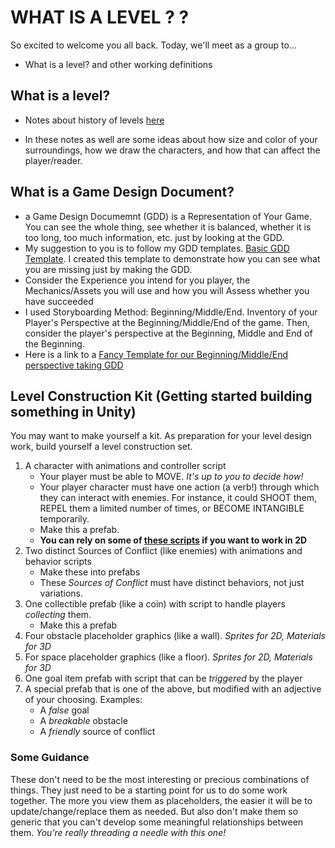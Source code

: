 # WHAT IS A LEVEL ? ?
So excited to welcome you all back. Today, we'll meet as a group to...
- What is a level? and other working definitions

## What is a level?
- Notes about history of levels [here](https://docs.google.com/document/d/1Leji7OVc_9DuYgsPoSwm7uGeZD8W0wSBjvyeK6waoUg/edit?usp=sharing)

- In these notes as well are some ideas about how size and color of your surroundings, how we draw the characters, and how that can affect the player/reader.

  

## What is a Game Design Document?

- a Game Design Documemnt (GDD) is a Representation of Your Game. You can see the whole thing, see whether it is balanced, whether it is too long, too much information, etc. just by looking at the GDD.
- My suggestion to you is to follow my GDD templates.  [Basic GDD Template](https://docs.google.com/document/d/1hkeD6JVERprsUQ6_DjPkjXYH67kowzMvlsXDGJt3wIE/edit?usp=sharing).  I created this template to demonstrate how you can see what you are missing just by making the GDD.
- Consider the Experience you intend for you player, the Mechanics/Assets you will use and how you will Assess whether you have succeeded
- I used Storyboarding Method: Beginning/Middle/End.  Inventory of your Player's Perspective at the Beginning/Middle/End of the game.  Then, consider the player's perspective at the Beginning, Middle and End of the Beginning.
- Here is a link to a [Fancy Template for our Beginning/Middle/End perspective taking GDD](https://docs.google.com/spreadsheets/d/1Xv30I1VhMmRZYJ5PPiHIJ78d1gW7haCY/edit?usp=share_link&ouid=102518298898107497590&rtpof=true&sd=true)

 

## Level Construction Kit (Getting started building something in Unity)
You may want to make yourself a kit. As preparation for your level design work, build yourself a level construction set. 

1.  A character with animations and controller script
    - Your player must be able to MOVE. *It's up to you to decide how!*
    - Your player character must have one action (a verb!) through which they can interact with enemies. For instance, it could SHOOT them, REPEL them a limited number of times, or BECOME INTANGIBLE temporarily.
    - Make this a prefab.
    - **You can rely on some of [these scripts](https://github.com/samsheffield/2D_Game_Design/tree/Fall_21/Standalone%20Scripts) if you want to work in 2D**
2. Two distinct Sources of Conflict (like enemies) with animations and behavior scripts
    - Make these into prefabs
    - These *Sources of Conflict* must have distinct behaviors, not just variations.
3. One collectible prefab (like a coin) with script to handle players *collecting* them.
    - Make this a prefab
4. Four obstacle placeholder graphics (like a wall). *Sprites for 2D, Materials for 3D*
5. For space placeholder graphics (like a floor). *Sprites for 2D, Materials for 3D*
6. One goal item prefab with script that can be *triggered* by the player
7. A special prefab that is one of the above, but modified with an adjective of your choosing. Examples:
    - A *false* goal
    - A *breakable* obstacle
    - A *friendly* source of conflict

### Some Guidance
These don't need to be the most interesting or precious combinations of things. They just need to be a starting point for us to do some work together. The more you view them as placeholders, the easier it will be to update/change/replace them as needed. But also don't make them so generic that you can't develop some meaningful relationships between them. *You're really threading a needle with this one!*






